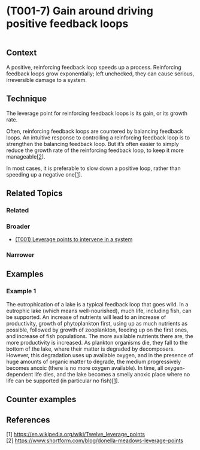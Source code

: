 # (T001-7) Gain around driving positive feedback loops

<image>

## Context

A positive, reinforcing feedback loop speeds up a process. Reinforcing feedback loops grow exponentially; left unchecked, they can cause serious, irreversible damage to a system. 

## Technique

The leverage point for reinforcing feedback loops is its gain, or its growth rate.

Often, reinforcing feedback loops are countered by balancing feedback loops. An intuitive response to controlling a reinforcing feedback loop is to strengthen the balancing feedback loop. But it’s often easier to simply reduce the growth rate of the reinforcing feedback loop, to keep it more manageable[[2](#2)].

In most cases, it is preferable to slow down a positive loop, rather than speeding up a negative one[[1](#1)].

## Related Topics

### Related

### Broader

* [(T001) Leverage points to intervene in a system](../(T001)%20Leverage%20points%20to%20intervene%20in%20a%20system/README.md)

### Narrower


## Examples
### Example 1

The eutrophication of a lake is a typical feedback loop that goes wild. In a eutrophic lake (which means well-nourished), much life, including fish, can be supported. An increase of nutrients will lead to an increase of productivity, growth of phytoplankton first, using up as much nutrients as possible, followed by growth of zooplankton, feeding up on the first ones, and increase of fish populations. The more available nutrients there are, the more productivity is increased. As plankton organisms die, they fall to the bottom of the lake, where their matter is degraded by decomposers. However, this degradation uses up available oxygen, and in the presence of huge amounts of organic matter to degrade, the medium progressively becomes anoxic (there is no more oxygen available). In time, all oxygen-dependent life dies, and the lake becomes a smelly anoxic place where no life can be supported (in particular no fish)[[1](#1)].

## Counter examples

<links to counter-examples>

## References

<a name="1">[1]</a> https://en.wikipedia.org/wiki/Twelve_leverage_points  
<a name="2" />[2] https://www.shortform.com/blog/donella-meadows-leverage-points